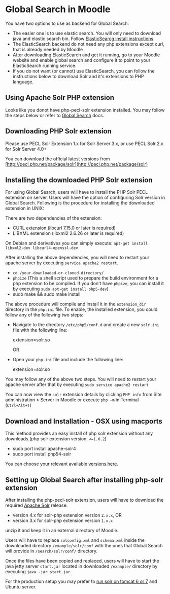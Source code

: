 Global Search in Moodle
=======================

You have two options to use as backend for Global Search:

* The easier one is to use elastic search. You will only need to download java and elastic search bin. Follow [ElasticSearcg install instructions](https://www.elastic.co/guide/en/elasticsearch/reference/1.6/_installation.html).
 * The ElasticSearch backend do not need any php extensions except curl, that is already needed by Moodle
 * After downloading ElasticSearch and get it running, go to your Moodle website and enable global search and configure it to point to your ElasticSearch running service.
* If you do not want (or cannot) use ElasticSearch, you can follow the instructions below to download Solr and it's extensions to PHP language.

Using Apache Solr PHP extension
-------------------------------
Looks like you donot have php-pecl-solr extension installed. You may follow the steps below or refer to [Global Search](http://docs.moodle.org/dev/Global_search) docs.

Downloading PHP Solr extension
------------------------------
Please use PECL Solr Extension 1.x for Solr Server 3.x, or use PECL Solr 2.x for Solr Server 4.0+

You can download the official latest versions from [http://pecl.php.net/package/solr](http://pecl.php.net/package/solr)

Installing the downloaded PHP Solr extension
--------------------------------------------
For using Global Search, users will have to install the PHP Solr PECL extension on server. Users will have the option of configuring Solr version in  Global Search.
Following is the procedure for installing the downloaded extension in UNIX:

There are two dependencies of the extension:

* CURL extension (libcurl 7.15.0 or later is required)
* LIBXML extension (libxml2 2.6.26 or later is required)

On Debian and derivatives you can simply execute:
	`apt-get install libxml2-dev libcurl4-openssl-dev`

After installing the above dependencies, you will need to restart your apache server by executing `service apache2 restart`.

* `cd /your-downloaded-or-cloned-directory/`
* `phpize`
(This a shell script used to prepare the build environment for a php extension to be compiled. If you don't have `phpize`, you can install it by executing `sudo apt-get install php5-dev`)
* sudo make && sudo make install

The above procedure will compile and install it in the `extension_dir` directory in the `php.ini` file. To enable, the installed extension, you could follow any of the following two steps:

* Navigate to the directory `/etc/php5/conf.d` and create a new `solr.ini` file with the following line:

    extension=solr.so

    OR

* Open your `php.ini` file and include the following line:

    extension=solr.so

You may follow any of the above two steps. You will need to restart your apache server after that by executing `sudo service apache2 restart`

You can now view the `solr` extension details by clicking `PHP info` from Site administration > Server in Moodle or execute `php -m` in Terminal (`Ctrl+Alt+T`)

Download and Installation - OSX using macports
----------------------------------------------
This method provides an easy install of php solr extension without any downloads.(php solr extension version: `<=1.0.2`)

 * sudo port install apache-solr4
 * sudo port install php54-solr

You can choose your relevant available [versions here](http://www.macports.org/ports.php?by=name&substr=solr).

Setting up Global Search after installing php-solr extension
------------------------------------------------------------

After installing the php-pecl-solr extension, users will have to download the required [Apache Solr](http://lucene.apache.org/solr/) release:

* version 4.x for solr-php extension version `2.x.x`, OR
* version 3.x for solr-php extension version `1.x.x`

unzip it and keep it in an external directory of Moodle.

Users will have to replace `solconfig.xml` and `schema.xml` inside the downloaded directory `/example/solr/conf` with the ones that Global Search will provide in `/search/solr/conf/` directory.

Once the files have been copied and replaced, users will have to start the java jetty server `start.jar` located in downloaded `/example/` directory by executing `java -jar start.jar`.

For the production setup you may prefer to [run solr on tomcat 6 or 7](http://jmuras.com/blog/2012/setup-solr-4-tomcat-ubuntu-server-12-04-lts) and Ubuntu server.
